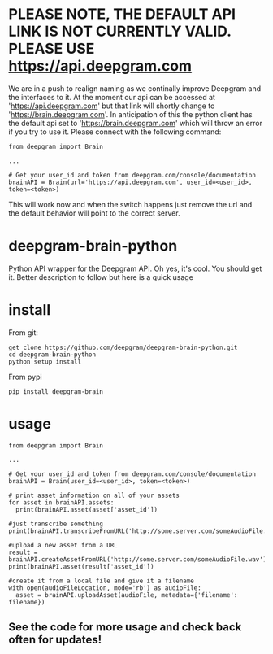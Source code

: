 # PLEASE NOTE, THE DEFAULT API LINK IS NOT CURRENTLY VALID. PLEASE USE https://api.deepgram.com

We are in a push to realign naming as we continally improve Deepgram and the interfaces to it. At the moment our api can be accessed at 'https://api.deepgram.com' but that link will shortly change to 'https://brain.deepgram.com'. In anticipation of this the python client has the default api set to 'https://brain.deepgram.com' which will throw an error if you try to use it. Please connect with the following command:

    from deepgram import Brain

    ...

    # Get your user_id and token from deepgram.com/console/documentation
    brainAPI = Brain(url='https://api.deepgram.com', user_id=<user_id>, token=<token>)

This will work now and when the switch happens just remove the url and the default behavior will point to the correct server.

# deepgram-brain-python
Python API wrapper for the Deepgram API. Oh yes, it's cool. You should get it.
Better description to follow but here is a quick usage

# install
From git:

    get clone https://github.com/deepgram/deepgram-brain-python.git
    cd deepgram-brain-python
    python setup install

From pypi

    pip install deepgram-brain

# usage
    from deepgram import Brain

    ...

    # Get your user_id and token from deepgram.com/console/documentation
    brainAPI = Brain(user_id=<user_id>, token=<token>)

    # print asset information on all of your assets
    for asset in brainAPI.assets:
      print(brainAPI.asset(asset['asset_id'])

    #just transcribe something
    print(brainAPI.transcribeFromURL('http://some.server.com/someAudioFile.wav'))

    #upload a new asset from a URL
    result = brainAPI.createAssetFromURL('http://some.server.com/someAudioFile.wav')
    print(brainAPI.asset(result['asset_id'])

    #create it from a local file and give it a filename
    with open(audioFileLocation, mode='rb') as audioFile:
      asset = brainAPI.uploadAsset(audioFile, metadata={'filename': filename})



## See the code for more usage and check back often for updates!
